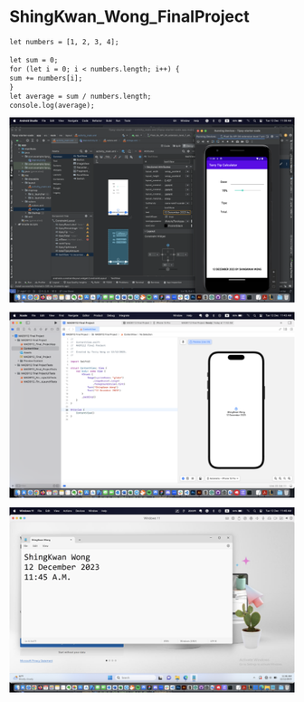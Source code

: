 # ShingKwan_Wong_FinalProject

```
let numbers = [1, 2, 3, 4];

let sum = 0;
for (let i = 0; i < numbers.length; i++) {
sum += numbers[i];
}
let average = sum / numbers.length;
console.log(average);
```

![Step 2 - Android Screenshot](/images/Step%202%20-%20Android%20Screenshot.png)

![Step 3 - iOS Screenshot](/images/Step%203%20-%20iOS%20Screenshot.png)

![Step 4 - Parallels Screenshot](/images/Step%204%20-%20Parallels%20Screenshot.png)
